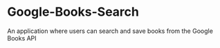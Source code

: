 # Google-Books-Search
An application where users can search and save books from the Google Books API
